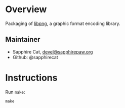 Overview
========

Packaging of [libpng](http://www.libpng.org/pub/png/libpng.html), a graphic format encoding library.

Maintainer
----------

* Sapphire Cat, devel@sapphirepaw.org
* Github: @sapphirecat


Instructions
============

Run `make`:

```
make
```
